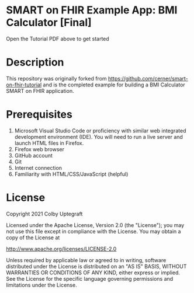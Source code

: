 # SMART on FHIR Example App: BMI Calculator [Final]
Open the Tutorial PDF above to get started

# Description
This repository was originally forked from https://github.com/cerner/smart-on-fhir-tutorial and is the completed example for building a BMI Calculator SMART on FHIR application.

# Prerequisites
1) Microsoft Visual Studio Code or proficiency with similar web integrated development environment (IDE). You will need to run a live server and launch HTML files in Firefox.
2) Firefox web browser
3) GitHub account
4) Git
5) Internet connection
6) Familiarity with HTML/CSS/JavaScript (helpful)

# License
Copyright 2021 Colby Uptegraft

Licensed under the Apache License, Version 2.0 (the "License"); you may not use this file except in compliance with the License. You may obtain a copy of the License at

http://www.apache.org/licenses/LICENSE-2.0

Unless required by applicable law or agreed to in writing, software distributed under the License is distributed on an "AS IS" BASIS, WITHOUT WARRANTIES OR CONDITIONS OF ANY KIND, either express or implied. See the License for the specific language governing permissions and limitations under the License.
